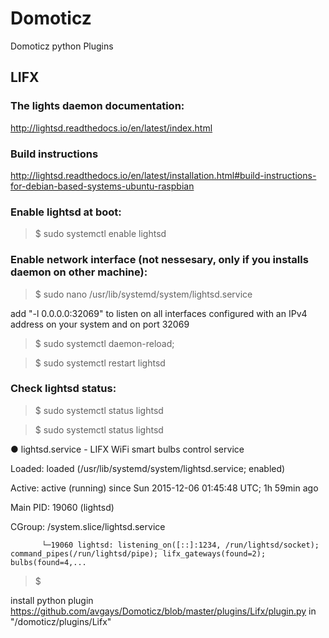 # Domoticz
Domoticz python Plugins

## LIFX

### The lights daemon documentation: 

http://lightsd.readthedocs.io/en/latest/index.html

### Build instructions 

http://lightsd.readthedocs.io/en/latest/installation.html#build-instructions-for-debian-based-systems-ubuntu-raspbian

### Enable lightsd at boot: 

>$ sudo systemctl enable lightsd

### Enable network interface (not nessesary, only if you installs daemon on other machine):

>$ sudo nano /usr/lib/systemd/system/lightsd.service

add "-l 0.0.0.0:32069" to listen on all interfaces configured with an IPv4 address on your system and on port 32069

>$ sudo systemctl daemon-reload;

>$ sudo systemctl restart lightsd


### Check lightsd status:
>$ sudo systemctl status lightsd

>$ sudo systemctl status lightsd

● lightsd.service - LIFX WiFi smart bulbs control service

   Loaded: loaded (/usr/lib/systemd/system/lightsd.service; enabled)
   
   Active: active (running) since Sun 2015-12-06 01:45:48 UTC; 1h 59min ago
   
 Main PID: 19060 (lightsd)
 
   CGroup: /system.slice/lightsd.service
   
           └─19060 lightsd: listening_on([::]:1234, /run/lightsd/socket); command_pipes(/run/lightsd/pipe); lifx_gateways(found=2); bulbs(found=4,...
>$


install python plugin https://github.com/avgays/Domoticz/blob/master/plugins/Lifx/plugin.py in "/domoticz/plugins/Lifx"


